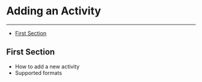 # Adding an Activity

---

- [First Section](#section-1)

<a name="section-1"></a>
## First Section

- How to add a new activity
- Supported formats
